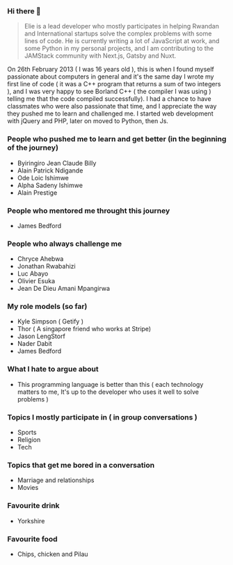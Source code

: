 ### Hi there 👋

> Elie is a lead developer who mostly participates in helping Rwandan and International startups solve the complex problems with some lines of code. He is currently writing a lot of JavaScript at work, and some Python in my personal projects, and I am contributing to the JAMStack community with Next.js, Gatsby and Nuxt.

On 26th February 2013 ( I was 16 years old ), this is when I found myself passionate about computers in general and it's the same day I wrote my first line of code ( it was a C++ program that returns a sum of two integers ), and I was very happy to see Borland C++ ( the compiler I was using ) telling me that the code compiled successfully). I had a chance to have classmates who were also passionate that time, and I appreciate the way they pushed me to learn and challenged me. I started web development with jQuery and PHP, later on moved to Python, then Js.

### People who pushed me to learn and get better (in the beginning of the journey)

- Byiringiro Jean Claude Billy
- Alain Patrick Ndigande
- Ode Loic Ishimwe
- Alpha Sadeny Ishimwe
- Alain Prestige

### People who mentored me throught this journey

- James Bedford

### People who always challenge me

- Chryce Ahebwa
- Jonathan Rwabahizi
- Luc Abayo
- Olivier Esuka
- Jean De Dieu Amani Mpangirwa

### My role models (so far)

- Kyle Simpson ( Getify )
- Thor ( A singapore friend who works at Stripe)
- Jason LengStorf
- Nader Dabit
- James Bedford

### What I hate to argue about

- This programming language is better than this ( each technology matters to me, It's up to the developer who uses it well to solve problems )

### Topics I mostly participate in ( in group conversations )

- Sports
- Religion
- Tech

### Topics that get me bored in a conversation

- Marriage and relationships
- Movies

### Favourite drink

- Yorkshire

### Favourite food

- Chips, chicken and Pilau
